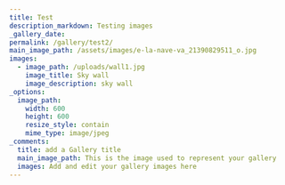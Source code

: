 ```yaml
---
title: Test
description_markdown: Testing images
_gallery_date:
permalink: /gallery/test2/
main_image_path: /assets/images/e-la-nave-va_21390829511_o.jpg
images:
  - image_path: /uploads/wall1.jpg
    image_title: Sky wall
    image_description: sky wall
_options:
  image_path:
    width: 600
    height: 600
    resize_style: contain
    mime_type: image/jpeg
_comments:
  title: add a Gallery title
  main_image_path: This is the image used to represent your gallery
  images: Add and edit your gallery images here
---
```

